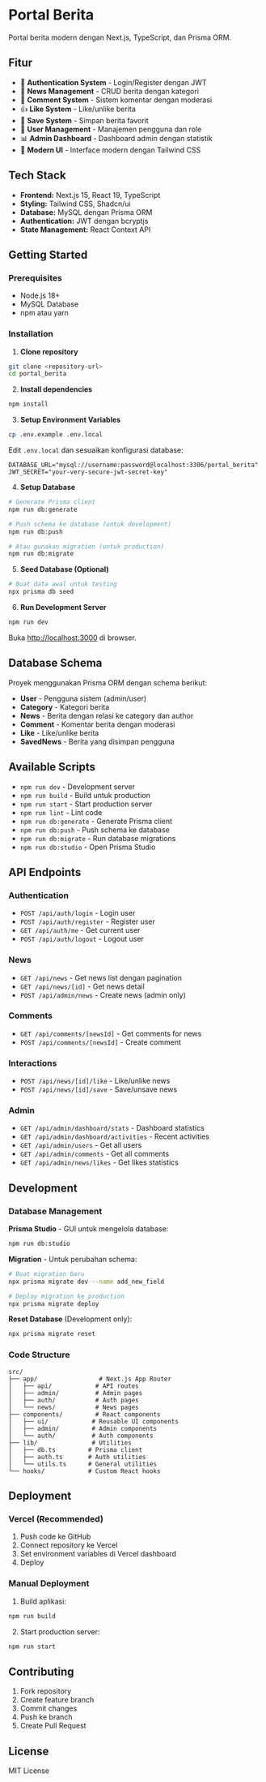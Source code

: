 # Portal Berita

Portal berita modern dengan Next.js, TypeScript, dan Prisma ORM.

## Fitur

- 🔐 **Authentication System** - Login/Register dengan JWT
- 📰 **News Management** - CRUD berita dengan kategori
- 💬 **Comment System** - Sistem komentar dengan moderasi
- 👍 **Like System** - Like/unlike berita
- 💾 **Save System** - Simpan berita favorit
- 👥 **User Management** - Manajemen pengguna dan role
- 📊 **Admin Dashboard** - Dashboard admin dengan statistik
- 🎨 **Modern UI** - Interface modern dengan Tailwind CSS

## Tech Stack

- **Frontend:** Next.js 15, React 19, TypeScript
- **Styling:** Tailwind CSS, Shadcn/ui
- **Database:** MySQL dengan Prisma ORM
- **Authentication:** JWT dengan bcryptjs
- **State Management:** React Context API

## Getting Started

### Prerequisites

- Node.js 18+
- MySQL Database
- npm atau yarn

### Installation

1. **Clone repository**

```bash
git clone <repository-url>
cd portal_berita
```

2. **Install dependencies**

```bash
npm install
```

3. **Setup Environment Variables**

```bash
cp .env.example .env.local
```

Edit `.env.local` dan sesuaikan konfigurasi database:

```env
DATABASE_URL="mysql://username:password@localhost:3306/portal_berita"
JWT_SECRET="your-very-secure-jwt-secret-key"
```

4. **Setup Database**

```bash
# Generate Prisma client
npm run db:generate

# Push schema ke database (untuk development)
npm run db:push

# Atau gunakan migration (untuk production)
npm run db:migrate
```

5. **Seed Database (Optional)**

```bash
# Buat data awal untuk testing
npx prisma db seed
```

6. **Run Development Server**

```bash
npm run dev
```

Buka [http://localhost:3000](http://localhost:3000) di browser.

## Database Schema

Proyek menggunakan Prisma ORM dengan schema berikut:

- **User** - Pengguna sistem (admin/user)
- **Category** - Kategori berita
- **News** - Berita dengan relasi ke category dan author
- **Comment** - Komentar berita dengan moderasi
- **Like** - Like/unlike berita
- **SavedNews** - Berita yang disimpan pengguna

## Available Scripts

- `npm run dev` - Development server
- `npm run build` - Build untuk production
- `npm run start` - Start production server
- `npm run lint` - Lint code
- `npm run db:generate` - Generate Prisma client
- `npm run db:push` - Push schema ke database
- `npm run db:migrate` - Run database migrations
- `npm run db:studio` - Open Prisma Studio

## API Endpoints

### Authentication

- `POST /api/auth/login` - Login user
- `POST /api/auth/register` - Register user
- `GET /api/auth/me` - Get current user
- `POST /api/auth/logout` - Logout user

### News

- `GET /api/news` - Get news list dengan pagination
- `GET /api/news/[id]` - Get news detail
- `POST /api/admin/news` - Create news (admin only)

### Comments

- `GET /api/comments/[newsId]` - Get comments for news
- `POST /api/comments/[newsId]` - Create comment

### Interactions

- `POST /api/news/[id]/like` - Like/unlike news
- `POST /api/news/[id]/save` - Save/unsave news

### Admin

- `GET /api/admin/dashboard/stats` - Dashboard statistics
- `GET /api/admin/dashboard/activities` - Recent activities
- `GET /api/admin/users` - Get all users
- `GET /api/admin/comments` - Get all comments
- `GET /api/admin/news/likes` - Get likes statistics

## Development

### Database Management

**Prisma Studio** - GUI untuk mengelola database:

```bash
npm run db:studio
```

**Migration** - Untuk perubahan schema:

```bash
# Buat migration baru
npx prisma migrate dev --name add_new_field

# Deploy migration ke production
npx prisma migrate deploy
```

**Reset Database** (Development only):

```bash
npx prisma migrate reset
```

### Code Structure

```
src/
├── app/                 # Next.js App Router
│   ├── api/            # API routes
│   ├── admin/          # Admin pages
│   ├── auth/           # Auth pages
│   └── news/           # News pages
├── components/         # React components
│   ├── ui/            # Reusable UI components
│   ├── admin/         # Admin components
│   └── auth/          # Auth components
├── lib/               # Utilities
│   ├── db.ts         # Prisma client
│   ├── auth.ts       # Auth utilities
│   └── utils.ts      # General utilities
└── hooks/            # Custom React hooks
```

## Deployment

### Vercel (Recommended)

1. Push code ke GitHub
2. Connect repository ke Vercel
3. Set environment variables di Vercel dashboard
4. Deploy

### Manual Deployment

1. Build aplikasi:

```bash
npm run build
```

2. Start production server:

```bash
npm run start
```

## Contributing

1. Fork repository
2. Create feature branch
3. Commit changes
4. Push ke branch
5. Create Pull Request

## License

MIT License
